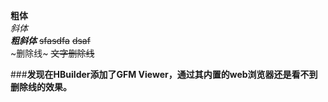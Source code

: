 **粗体**  
*斜体*  
***粗斜体***
~~sfasdfa~~
~~dsaf~~  
~删除线~
~~文字删除线~~  

###**发现在HBuilder添加了GFM Viewer，通过其内置的web浏览器还是看不到删除线的效果。**
